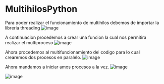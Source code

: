 # MultihilosPython

Para poder realizar el funcionamiento de multihilos debemos de importar la libreria threading
![image](https://user-images.githubusercontent.com/66786471/178616965-a38ce71a-cea2-45b3-9479-4f362c278ec7.png)

A continuacion procedemos a crear una funcion la cual nos permitira realizar el multiproceso
![image](https://user-images.githubusercontent.com/66786471/178617674-e13e8f71-94aa-47f1-94e7-bbaa64914297.png)

Ahora procedemos al multifuncionamiento del codigo para lo cual crearemos dos procesos en paralelo.
![image](https://user-images.githubusercontent.com/66786471/178618002-524446cc-0deb-43ee-8562-774c0af58aa0.png)

Ahora mandamos a iniciar amos procesos a la vez.
![image](https://user-images.githubusercontent.com/66786471/178618155-a8c63931-ef66-4635-9551-7d4dff1ca0a8.png)

![image](https://user-images.githubusercontent.com/66786471/178618538-441755bf-e9fd-4e7b-8f33-f9b42c40316f.png)
